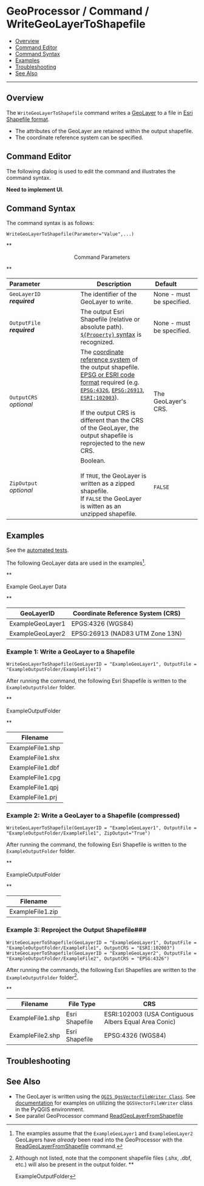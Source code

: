 # GeoProcessor / Command / WriteGeoLayerToShapefile #

* [Overview](#overview)
* [Command Editor](#command-editor)
* [Command Syntax](#command-syntax)
* [Examples](#examples)
* [Troubleshooting](#troubleshooting)
* [See Also](#see-also)

-------------------------

## Overview ##

The `WriteGeoLayerToShapefile` command writes a [GeoLayer](../../introduction/introduction.md#geolayer) to a file in [Esri Shapefile format](../../spatial-data-format-ref/EsriShapefile/EsriShapefile.md).

* The attributes of the GeoLayer are retained within the output shapefile. 
* The coordinate reference system can be specified. 

## Command Editor ##

The following dialog is used to edit the command and illustrates the command syntax.

**Need to implement UI.**

## Command Syntax ##

The command syntax is as follows:

```text
WriteGeoLayerToShapefile(Parameter="Value",...)
```
**<p style="text-align: center;">
Command Parameters
</p>**

|**Parameter**&nbsp;&nbsp;&nbsp;&nbsp;&nbsp;&nbsp;&nbsp;&nbsp;&nbsp;&nbsp;&nbsp;&nbsp;&nbsp;&nbsp;&nbsp;&nbsp;&nbsp;&nbsp;&nbsp;&nbsp;&nbsp; | **Description** | **Default**&nbsp;&nbsp;&nbsp;&nbsp;&nbsp;&nbsp;&nbsp;&nbsp;&nbsp;&nbsp; |
| --------------|-----------------|----------------- |
| `GeoLayerID` <br>  **_required_**| The identifier of the GeoLayer to write.| None - must be specified. |
| `OutputFile` <br> **_required_**| The output Esri Shapefile (relative or absolute path). [`${Property}` syntax](../../introduction/introduction.md#geoprocessor-properties-property) is recognized. | None - must be specified. |
|`OutputCRS`<br> *optional*|The [coordinate reference system](https://en.wikipedia.org/wiki/Spatial_reference_system) of the output shapefile. [EPSG or ESRI code format](http://spatialreference.org/ref/epsg/) required (e.g. [`EPSG:4326`](http://spatialreference.org/ref/epsg/4326/), [`EPSG:26913`](http://spatialreference.org/ref/epsg/nad83-utm-zone-13n/), [`ESRI:102003`](http://spatialreference.org/ref/esri/usa-contiguous-albers-equal-area-conic/)). <br><br>If the output CRS is different than the CRS of the GeoLayer, the output shapefile is reprojected to the new CRS.|The GeoLayer's CRS.| 
|`ZipOutput`<br> *optional*|Boolean. <br><br>If `TRUE`, the GeoLayer is written as a zipped shapefile. <br>If `FALSE` the GeoLayer is witten as an unzipped shapefile.| `FALSE`|


## Examples ##

See the [automated tests](https://github.com/OpenWaterFoundation/owf-app-geoprocessor-python-test/tree/master/test/commands/WriteGeoLayerToShapefile).

The following GeoLayer data are used in the examples[^1]. 
[^1]: The examples assume that the `ExampleGeoLayer1` and `ExampleGeoLayer2` GeoLayers have *already* been read into the GeoProcessor with the [ReadGeoLayerFromShapefile](../ReadGeoLayerFromShapefile/ReadGeoLayerFromShapefile.md) command.

**<p style="text-align: left;">
Example GeoLayer Data
</p>**

|GeoLayerID|Coordinate Reference System (CRS)|
| ---- | ----|
| ExampleGeoLayer1  | EPGS:4326	(WGS84) |
| ExampleGeoLayer2	| EPSG:26913 (NAD83 UTM Zone 13N) |

### Example 1: Write a GeoLayer to a Shapefile ###

```
WriteGeoLayerToShapefile(GeoLayerID = "ExampleGeoLayer1", OutputFile = "ExampleOutputFolder/ExampleFile1")
```
After running the command, the following Esri Shapefile is written to the `ExampleOutputFolder` folder.

**<p style="text-align: left;">
ExampleOutputFolder
</p>**

|Filename|
|------|
|ExampleFile1.shp|
|ExampleFile1.shx|
|ExampleFile1.dbf|
|ExampleFile1.cpg|
|ExampleFile1.qpj|
|ExampleFile1.prj|

### Example 2: Write a GeoLayer to a Shapefile (compressed)

```
WriteGeoLayerToShapefile(GeoLayerID = "ExampleGeoLayer1", OutputFile = "ExampleOutputFolder/ExampleFile1", ZipOutput="True")
```

After running the command, the following Esri Shapefile is written to the `ExampleOutputFolder` folder.

**<p style="text-align: left;">
ExampleOutputFolder
</p>**

|Filename|
|------|
|ExampleFile1.zip|

### Example 3: Reproject the Output Shapefile###

```
WriteGeoLayerToShapefile(GeoLayerID = "ExampleGeoLayer1", OutputFile = "ExampleOutputFolder/ExampleFile1", OutputCRS = "ESRI:102003")
WriteGeoLayerToShapefile(GeoLayerID = "ExampleGeoLayer2", OutputFile = "ExampleOutputFolder/ExampleFile2", OutputCRS = "EPSG:4326")
```

After running the commands, the following Esri Shapefiles are written to the `ExampleOutputFolder` folder[^2]. 
[^2]: Although not listed, note that the component shapefile files (.shx, .dbf, etc.) will also be present in the output folder.
**<p style="text-align: left;">
ExampleOutputFolder
</p>**

|Filename|File Type|CRS|
|------|---|---|
|ExampleFile1.shp|Esri Shapefile|ESRI:102003 (USA Contiguous Albers Equal Area Conic)|
|ExampleFile2.shp|Esri Shapefile|EPSG:4326 (WGS84)|

## Troubleshooting ##

## See Also ##

- The GeoLayer is written using the [`QGIS QgsVectorFileWriter Class`](https://qgis.org/api/classQgsVectorFileWriter.html). See [documentation](https://docs.qgis.org/2.14/en/docs/pyqgis_developer_cookbook/vector.html#writing-vector-layers) for examples on utilizing the `QGSVectorFileWriter` class in the PyQGIS environment.
- See parallel GeoProcessor command [ReadGeoLayerFromShapefile](../ReadGeoLayerFromShapefile/ReadGeoLayerFromShapefile.md)
